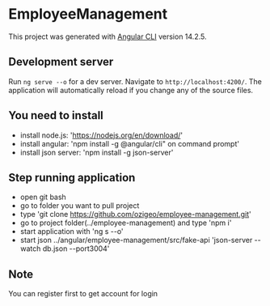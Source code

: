 # EmployeeManagement

This project was generated with [Angular CLI](https://github.com/angular/angular-cli) version 14.2.5.

## Development server

Run `ng serve --o` for a dev server. Navigate to `http://localhost:4200/`. The application will automatically reload if you change any of the source files.

## You need to install

- install node.js: 'https://nodejs.org/en/download/'
- install angular: 'npm install -g @angular/cli" on command prompt'
- install json server: 'npm install -g json-server'

## Step running application

- open git bash
- go to folder you want to pull project
- type 'git clone https://github.com/ozigeo/employee-management.git' 
- go to project folder(../employee-management) and type 'npm i' 
- start application with 'ng s --o'
- start json ../angular/employee-management/src/fake-api 'json-server --watch db.json --port3004'

## Note

You can register first to get account for login
